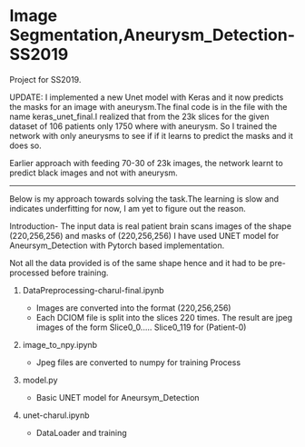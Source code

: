 # Image Segmentation,Aneurysm_Detection-SS2019

Project for SS2019.


UPDATE: I implemented a new Unet model with Keras and it now predicts the masks for an image with aneurysm.The final code is in the file with the name keras_unet_final.I realized that from the 23k slices for the given dataset of 106 patients only 1750 where with aneurysm. So I trained the network with only aneurysms to see if if it learns to predict the masks and it does so. 

Earlier approach with feeding 70-30 of 23k images, the network learnt to predict black images and not with aneurysm.

----------------------------------------
Below is my approach towards solving the task.The learning is slow and indicates underfitting for now, I am yet to figure out the reason.

Introduction-
The input data is real patient brain scans images of the shape (220,256,256) and masks of (220,256,256)
I have used UNET model for Aneursym_Detection with Pytorch based implementation.

Not all the data provided is of the same shape hence and it had to be pre-processed before training.
1. DataPreprocessing-charul-final.ipynb 
   - Images are converted into the format (220,256,256)
   - Each DCIOM file is split into the slices 220 times. The result are jpeg images of the form 
        Slice0_0..... Slice0_119 for (Patient-0)

1. image_to_npy.ipynb
   - Jpeg files are converted to numpy for training Process
 
1. model.py
   - Basic UNET model for Aneursym_Detection

1. unet-charul.ipynb
   - DataLoader and training
  

